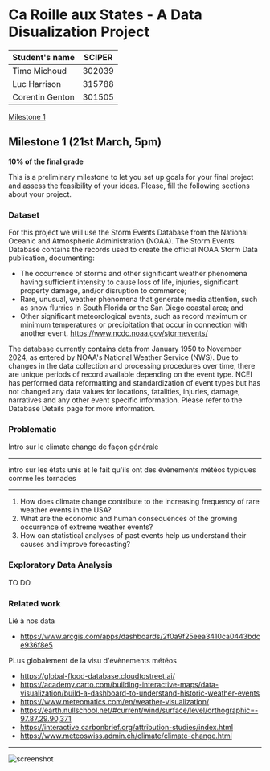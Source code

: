 # Ca Roille aux States - A Data Disualization Project

| Student's name | SCIPER |
| -------------- | ------ |
| Timo Michoud   | 302039|
| Luc Harrison   | 315788|
| Corentin Genton| 301505|

[Milestone 1](#milestone-1) 

<!---
• [Milestone 2](#milestone-2) • [Milestone 3](#milestone-3)
-->
## Milestone 1 (21st March, 5pm)

**10% of the final grade**

This is a preliminary milestone to let you set up goals for your final project and assess the feasibility of your ideas.
Please, fill the following sections about your project.


### Dataset
For this project we will use the Storm Events Database from the National Oceanic and Atmospheric Administration (NOAA). The Storm Events Database contains the records used to create the official NOAA Storm Data publication, documenting:
- The occurrence of storms and other significant weather phenomena having sufficient intensity to cause loss of life, injuries, significant property damage, and/or disruption to commerce;
- Rare, unusual, weather phenomena that generate media attention, such as snow flurries in South Florida or the San Diego coastal area; and
- Other significant meteorological events, such as record maximum or minimum temperatures or precipitation that occur in connection with another event.
https://www.ncdc.noaa.gov/stormevents/

The database currently contains data from January 1950 to November 2024, as entered by NOAA's National Weather Service (NWS). Due to changes in the data collection and processing procedures over time, there are unique periods of record available depending on the event type. NCEI has performed data reformatting and standardization of event types but has not changed any data values for locations, fatalities, injuries, damage, narratives and any other event specific information. Please refer to the Database Details page for more information.


### Problematic

Intro sur le climate change de façon générale

---
intro sur les états unis et le fait qu'ils ont des évènements météos typiques comme les tornades

---
1. How does climate change contribute to the increasing frequency of rare weather events in the USA?
2. What are the economic and human consequences of the growing occurrence of extreme weather events?
3. How can statistical analyses of past events help us understand their causes and improve forecasting?

### Exploratory Data Analysis

TO DO 

### Related work

Lié à nos data 
- https://www.arcgis.com/apps/dashboards/2f0a9f25eea3410ca0443bdce936f8e5

PLus globalement de la visu d'évènements météos 
- https://global-flood-database.cloudtostreet.ai/
- https://academy.carto.com/building-interactive-maps/data-visualization/build-a-dashboard-to-understand-historic-weather-events
- https://www.meteomatics.com/en/weather-visualization/
- https://earth.nullschool.net/#current/wind/surface/level/orthographic=-97.87,29.90,371
- https://interactive.carbonbrief.org/attribution-studies/index.html
- https://www.meteoswiss.admin.ch/climate/climate-change.html

---
![screenshot](imageFolder/screenshot.png)



<!---
> - What others have already done with the data?
> - Why is your approach original?
> - What source of inspiration do you take? Visualizations that you found on other websites or magazines (might be unrelated to your data).
> - In case you are using a dataset that you have already explored in another context (ML or ADA course, semester project...), you are required to share the report of that work to outline the differences with the submission for this class.
-->

<!---

## Milestone 2 (18th April, 5pm)

**10% of the final grade**


## Milestone 3 (30th May, 5pm)

**80% of the final grade**

-->



